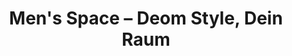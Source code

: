 ---
title: "Men's Space – Deom Style, Dein Raum"
url: /braunschweig/mens-space-deom-style-dein-raum/
shop: Friseur
---